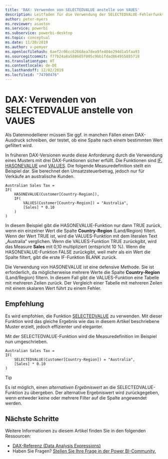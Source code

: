 ```yaml
---
title: 'DAX: Verwenden von SELECTEDVALUE anstelle von VAUES'
description: Leitfaden für die Verwendung der SELECTEDVALUE-Fehlerfunktionen
author: peter-myers
ms.reviewer: asaxton
ms.service: powerbi
ms.subservice: powerbi-desktop
ms.topic: conceptual
ms.date: 11/20/2019
ms.author: v-pemyer
ms.openlocfilehash: 6aef2c06cc62668ea7dea9fe404e294d1a5faa93
ms.sourcegitcommit: f77b24a8a588605f005c9bb1fdad864955885718
ms.translationtype: HT
ms.contentlocale: de-DE
ms.lasthandoff: 12/02/2019
ms.locfileid: "74700476"
---
```

# <a name="dax-use-selectedvalue-instead-of-values"></a>DAX: Verwenden von SELECTEDVALUE anstelle von VAUES

Als Datenmodellierer müssen Sie ggf. in manchen Fällen einen DAX-Ausdruck schreiben, der testet, ob eine Spalte nach einem bestimmten Wert gefiltert wird.

In früheren DAX-Versionen wurde diese Anforderung durch die Verwendung eines Musters mit drei DAX-Funktionen sicher erfüllt. Die Funktionen sind [IF](/dax/if-function-dax), [HASONEVALUE](/dax/hasonevalue-function-dax) und [VALUES](/dax/values-function-dax). Die folgende Measuredefinition stellt ein Beispiel dar. Sie berechnet den Umsatzsteuerbetrag, jedoch nur für Verkäufe an australische Kunden.

```dax
Australian Sales Tax =
IF(
    HASONEVALUE(Customer[Country-Region]),
    IF(
        VALUES(Customer[Country-Region]) = "Australia",
        [Sales] * 0.10
    )
)
```

In diesem Beispiel gibt die HASONEVALUE-Funktion nur dann TRUE zurück, wenn ein einzelner Wert die Spalte **Country-Region** (Land/Region) filtert. Wenn der Wert TRUE ist, wird die VALUES-Funktion mit dem literalen Text „Australia“ verglichen. Wenn die VALUES-Funktion TRUE zurückgibt, wird das Measure **Sales** mit 0,10 multipliziert (entspricht 10 %). Wenn die HASONEVALUE-Funktion FALSE zurückgibt, weil mehr als ein Wert die Spalte filtert, gibt die erste IF-Funktion BLANK zurück.

Die Verwendung von HASONEVALUE ist eine defensive Methode. Sie ist erforderlich, da möglicherweise mehrere Werte die Spalte **Country-Region** (Land/Region) filtern. In diesem Fall gibt die VALUES-Funktion eine Tabelle mit mehreren Zeilen zurück. Der Vergleich einer Tabelle mit mehreren Zeilen mit einem skalaren Wert führt zu einem Fehler.

## <a name="recommendation"></a>Empfehlung

Es wird empfohlen, die Funktion [SELECTEDVALUE](/dax/selectedvalue-function) zu verwenden. Mit dieser Funktion wird das gleiche Ergebnis wie das in diesem Artikel beschriebene Muster erzielt, jedoch effizienter und eleganter.

Mit der SELECTEDVALUE-Funktion wird die Measuredefinition im Beispiel nun umgeschrieben.

```dax
Australian Sales Tax =
IF(
    SELECTEDVALUE(Customer[Country-Region]) = "Australia",
    [Sales] * 0.10
)
```

> [!TIP]
> Es ist möglich, einen _alternativen Ergebniswert_ an die SELECTEDVALUE-Funktion zu übergeben. Der alternative Ergebniswert wird zurückgegeben, wenn entweder keine oder mehrere Filter auf die Spalte angewendet werden.

## <a name="next-steps"></a>Nächste Schritte

Weitere Informationen zu diesem Artikel finden Sie in den folgenden Ressourcen:

- [DAX-Referenz (Data Analysis Expressions)](/dax/)
- Haben Sie Fragen? [Stellen Sie Ihre Frage in der Power BI-Community.](https://community.powerbi.com/)
